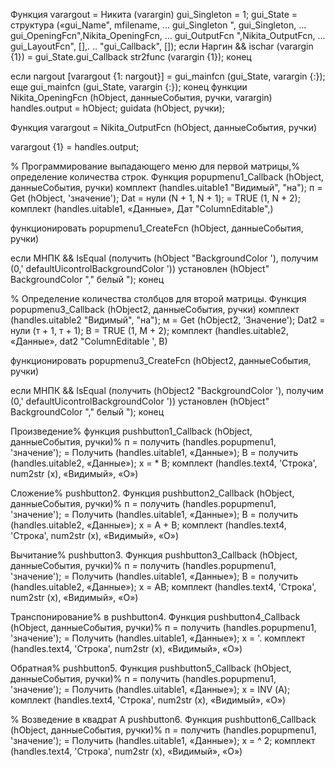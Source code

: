 Функция varargout = Никита (varargin) gui_Singleton = 1; gui_State = структура («gui_Name", mfilename, ... gui_Singleton ", gui_Singleton, ... gui_OpeningFcn",Nikita_OpeningFcn, ... gui_OutputFcn ",Nikita_OutputFcn, ... gui_LayoutFcn", [],. .. "gui_Callback", []); если Наргин && ischar (varargin {1}) = gui_State.gui_Callback str2func (varargin {1}); конец

если nargout [varargout {1: nargout}] = gui_mainfcn (gui_State, varargin {:}); еще gui_mainfcn (gui_State, varargin {:}); конец функции Nikita_OpeningFcn (hObject, данныеСобытия, ручки, varargin) handles.output = hObject; guidata (hObject, ручки);

Функция varargout = Nikita_OutputFcn (hObject, данныеСобытия, ручки)

varargout {1} = handles.output;

% Программирование выпадающего меню для первой матрицы,% определение количества строк. Функция popupmenu1_Callback (hObject, данныеСобытия, ручки) комплект (handles.uitable1 "Видимый", "на"); п = Get (hObject, 'значение'); Dat = нули (N + 1, N + 1); = TRUE (1, N + 2); комплект (handles.uitable1, «Данные», Дат "ColumnEditable",)

функционировать popupmenu1_CreateFcn (hObject, данныеСобытия, ручки)

если МНПК && IsEqual (получить (hObject "BackgroundColor '), получим (0,' defaultUicontrolBackgroundColor ')) установлен (hObject" BackgroundColor "," белый "); конец

% Определение количества столбцов для второй матрицы. Функция popupmenu3_Callback (hObject2, данныеСобытия, ручки) комплект (handles.uitable2 "Видимый", "на"); м = Get (hObject2, 'Значение'); Dat2 = нули (т + 1, т + 1); B = TRUE (1, М + 2); комплект (handles.uitable2, «Данные», dat2 "ColumnEditable ', В)

функционировать popupmenu3_CreateFcn (hObject2, данныеСобытия, ручки)

если МНПК && IsEqual (получить (hObject2 "BackgroundColor '), получим (0,' defaultUicontrolBackgroundColor ')) установлен (hObject" BackgroundColor "," белый "); конец

Произведение% функция pushbutton1_Callback (hObject, данныеСобытия, ручки)% п = получить (handles.popupmenu1, 'значение'); = Получить (handles.uitable1, «Данные»); B = получить (handles.uitable2, «Данные»); х = * B; комплект (handles.text4, 'Строка', num2str (х), «Видимый», «О»)

Сложение% pushbutton2. Функция pushbutton2_Callback (hObject, данныеСобытия, ручки)% п = получить (handles.popupmenu1, 'значение'); = Получить (handles.uitable1, «Данные»); B = получить (handles.uitable2, «Данные»); х = A + B; комплект (handles.text4, 'Строка', num2str (х), «Видимый», «О»)

Вычитание% pushbutton3. Функция pushbutton3_Callback (hObject, данныеСобытия, ручки)% п = получить (handles.popupmenu1, 'значение'); = Получить (handles.uitable1, «Данные»); B = получить (handles.uitable2, «Данные»); х = АВ; комплект (handles.text4, 'Строка', num2str (х), «Видимый», «О»)

Транспонирование% в pushbutton4. Функция pushbutton4_Callback (hObject, данныеСобытия, ручки)% п = получить (handles.popupmenu1, 'значение'); = Получить (handles.uitable1, «Данные»); х = '. комплект (handles.text4, 'Строка', num2str (х), «Видимый», «О»)

Обратная% pushbutton5. Функция pushbutton5_Callback (hObject, данныеСобытия, ручки)% п = получить (handles.popupmenu1, 'значение'); = Получить (handles.uitable1, «Данные»); х = INV (А); комплект (handles.text4, 'Строка', num2str (х), «Видимый», «О»)

% Возведение в квадрат А pushbutton6. Функция pushbutton6_Callback (hObject, данныеСобытия, ручки)% п = получить (handles.popupmenu1, 'значение'); = Получить (handles.uitable1, «Данные»); х = ^ 2; комплект (handles.text4, 'Строка', num2str (х), «Видимый», «О»)

